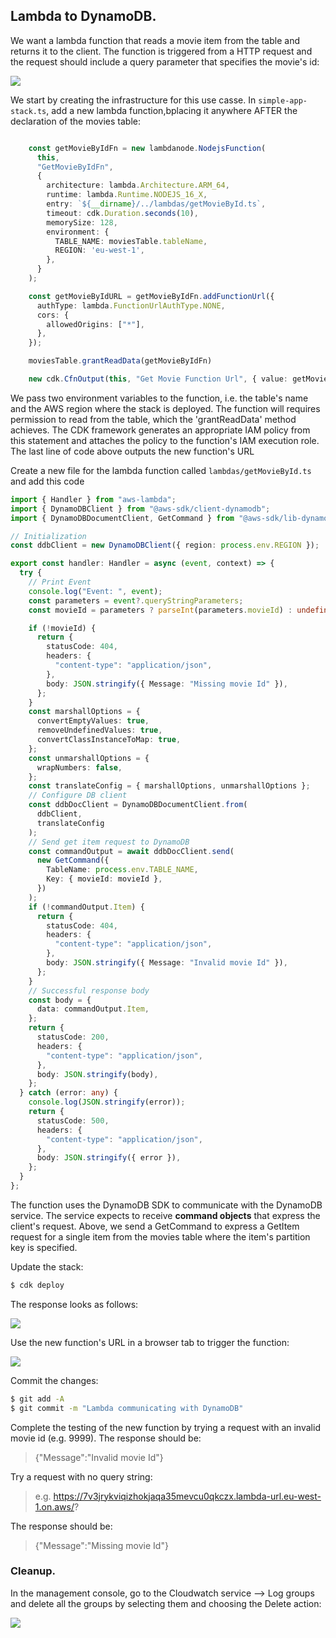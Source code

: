 ## Lambda to DynamoDB.

We want a lambda function that reads a movie item from the table and returns it to the client. The function is triggered from a HTTP request and the request should include a query parameter that specifies the movie's id:

![][getmovie]

We start by creating the infrastructure for this use casse. In `simple-app-stack.ts`, add a new lambda function,bplacing it anywhere AFTER the declaration of the movies table:
~~~ts

    const getMovieByIdFn = new lambdanode.NodejsFunction(
      this,
      "GetMovieByIdFn",
      {
        architecture: lambda.Architecture.ARM_64,
        runtime: lambda.Runtime.NODEJS_16_X,
        entry: `${__dirname}/../lambdas/getMovieById.ts`,
        timeout: cdk.Duration.seconds(10),
        memorySize: 128,
        environment: {
          TABLE_NAME: moviesTable.tableName,
          REGION: 'eu-west-1',
        },
      }
    );

    const getMovieByIdURL = getMovieByIdFn.addFunctionUrl({
      authType: lambda.FunctionUrlAuthType.NONE,
      cors: {
        allowedOrigins: ["*"],
      },
    });

    moviesTable.grantReadData(getMovieByIdFn)

    new cdk.CfnOutput(this, "Get Movie Function Url", { value: getMovieByIdURL.url });
~~~
We pass two environment variables to the function, i.e. the table's name and the AWS region where the stack is deployed. The function will requires permission to read from the table, which the 'grantReadData' method achieves. The CDK framework generates an appropriate IAM policy from this statement and attaches the policy to the function's IAM execution role. The last line of code above outputs the new function's URL

Create a new file for the lambda function called `lambdas/getMovieById.ts` and add this code
~~~ts
import { Handler } from "aws-lambda";
import { DynamoDBClient } from "@aws-sdk/client-dynamodb";
import { DynamoDBDocumentClient, GetCommand } from "@aws-sdk/lib-dynamodb";

// Initialization
const ddbClient = new DynamoDBClient({ region: process.env.REGION });

export const handler: Handler = async (event, context) => {
  try {
    // Print Event
    console.log("Event: ", event);
    const parameters = event?.queryStringParameters;
    const movieId = parameters ? parseInt(parameters.movieId) : undefined;

    if (!movieId) {
      return {
        statusCode: 404,
        headers: {
          "content-type": "application/json",
        },
        body: JSON.stringify({ Message: "Missing movie Id" }),
      };
    }
    const marshallOptions = {
      convertEmptyValues: true,
      removeUndefinedValues: true,
      convertClassInstanceToMap: true,
    };
    const unmarshallOptions = {
      wrapNumbers: false,
    };
    const translateConfig = { marshallOptions, unmarshallOptions };
    // Configure DB client
    const ddbDocClient = DynamoDBDocumentClient.from(
      ddbClient,
      translateConfig
    );
    // Send get item request to DynamoDB
    const commandOutput = await ddbDocClient.send(
      new GetCommand({
        TableName: process.env.TABLE_NAME,
        Key: { movieId: movieId },
      })
    );
    if (!commandOutput.Item) {
      return {
        statusCode: 404,
        headers: {
          "content-type": "application/json",
        },
        body: JSON.stringify({ Message: "Invalid movie Id" }),
      };
    }
    // Successful response body
    const body = {
      data: commandOutput.Item,
    };
    return {
      statusCode: 200,
      headers: {
        "content-type": "application/json",
      },
      body: JSON.stringify(body),
    };
  } catch (error: any) {
    console.log(JSON.stringify(error));
    return {
      statusCode: 500,
      headers: {
        "content-type": "application/json",
      },
      body: JSON.stringify({ error }),
    };
  }
};
~~~
The function uses the DynamoDB SDK to communicate with the DynamoDB service. The service expects to receive __command objects__ that express the client's request. Above, we send a GetCommand to express a GetItem request for a single item from the movies table where the item's partition key is specified. 

Update the stack:
~~~bash
$ cdk deploy
~~~
The response looks as follows:

![][getitemdeploy]

Use the new function's URL in a browser tab to trigger the function:

![][getmovie]

Commit the changes:
~~~bash
$ git add -A
$ git commit -m "Lambda communicating with DynamoDB"
~~~
Complete the testing of the new function by trying a request with an invalid movie id (e.g. 9999). The response should be:
      
>{"Message":"Invalid movie Id"}

Try a request with no query string:
      
>e.g. https://7v3jrykviqizhokjaqa35mevcu0qkczx.lambda-url.eu-west-1.on.aws/? 

The response should be:

>{"Message":"Missing movie Id"}

### Cleanup.

In the management console, go to the Cloudwatch service --> Log groups and delete all the groups by selecting them and choosing the Delete action: 

![][deletelog]


[getmovie]: ./img/getmovie.png
[getitemdeploy]: ./img/getitemdeploy.png
[deletelog]: ./img/deletelog.png

